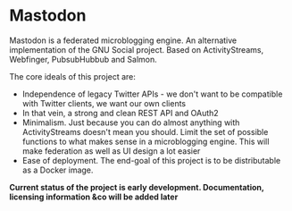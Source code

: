 Mastodon
========

Mastodon is a federated microblogging engine. An alternative implementation of the GNU Social project. Based on ActivityStreams, Webfinger, PubsubHubbub and Salmon.

The core ideals of this project are:

- Independence of legacy Twitter APIs - we don't want to be compatible with Twitter clients, we want our own clients
- In that vein, a strong and clean REST API and OAuth2
- Minimalism. Just because you can do almost anything with ActivityStreams doesn't mean you should. Limit the set of possible functions to what makes sense in a microblogging engine. This will make federation as well as UI design a lot easier
- Ease of deployment. The end-goal of this project is to be distributable as a Docker image.

**Current status of the project is early development. Documentation, licensing information &co will be added later**
